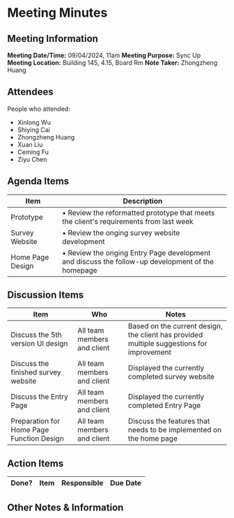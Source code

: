 # Meeting Minutes
## Meeting Information
**Meeting Date/Time:** 09/04/2024, 11am 
**Meeting Purpose:** Sync Up  
**Meeting Location:** Building 145, 4.15, Board Rm
**Note Taker:** Zhongzheng Huang

## Attendees
People who attended:
- Xinlong Wu
- Shiying Cai
- Zhongzheng Huang
- Xuan Liu
- Ceming Fu
- Ziyu Chen

## Agenda Items

Item | Description
---- | ----
Prototype | • Review the reformatted prototype that meets the client's requirements from last week 
Survey Website | • Review the onging survey website development
Home Page Design | • Review the onging Entry Page development and discuss the follow-up development of the homepage

## Discussion Items
Item | Who | Notes 
---- | ---- | ---- 
Discuss the 5th version UI design | All team members and client | Based on the current design, the client has provided multiple suggestions for improvement
Discuss the finished survey website | All team members and client | Displayed the currently completed survey website
Discuss the Entry Page | All team members and client | Displayed the currently completed Entry Page
Preparation for Home Page Function Design | All team members and client | Discuss the features that needs to be implemented on the home page 
## Action Items
| Done? | Item | Responsible | Due Date |
| ---- | ---- | ---- | ---- |


## Other Notes & Information
